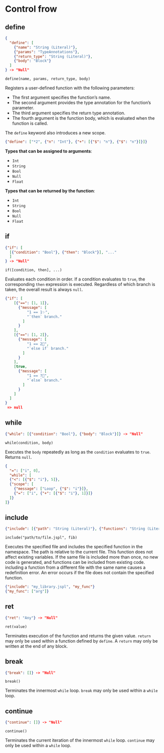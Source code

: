 # Control frow

## define

```json
{
  "define": [
    {"name": "String (Literal)"},
    {"params": "TypeAnnotations"},
    {"return_type": "String (Literal)"},
    {"body": "Block"}
  ]
} -> "Null"
```

```jspl
define(name, params, return_type, body)
```

Registers a user-defined function with the following parameters:

- The first argument specifies the function’s name.
- The second argument provides the type annotation for the function’s parameter.
- The third argument specifies the return type annotation.
- The fourth argument is the function body, which is evaluated when the function is called.

The `define` keyword also introduces a new scope.

```json
{"define": ["*2", {"n": "Int"}, {"+": [{"$": "n"}, {"$": "n"}]}]}
```

**Types that can be assigned to arguments**:

- `Int`
- `String`
- `Bool`
- `Null`
- `Float`

**Types that can be returned by the function**:

- `Int`
- `String`
- `Bool`
- `Null`
- `Float`

## if

```json
{"if": [
  [{"condition": "Bool"}, {"then": "Block"}], "..."
  ]
} -> "Null"
```

```jspl
if([condition, then], ...)
```

Evaluates each condition in order. If a condition evaluates to `true`, the corresponding `then` expression is executed.
Regardless of which branch is taken, the overall result is always `null`.

```json
{"if": [
    [{"==": [1, 1]},
      {"message": [
          "1 == 1✨",
          "`then` branch."
        ]
      }
    ],
    [{"==": [1, 2]},
      {"message": [
          "1 == 2🤔",
          "`else if` branch."
        ]
      }
    ],
    [true,
      {"message": [
          "1 == ?🤣",
          "`else` branch."
        ]
      }
    ]
  ]
}
 => null
```

## while

```json
{"while": [{"condition": "Bool"}, {"body": "Block"}]} -> "Null"
```

```jspl
while(condition, body)
```

Executes the `body` repeatedly as long as the `condition` evaluates to `true`.
Returns `null`.

```json
{
  "=": ["i", 0],
  "while": [
  {"<": [{"$": "i"}, 5]},
  {"scope": [
    {"message": ["Loop", {"$": "i"}]},
    {"=": ["i", {"+": [{"$": "i"}, 1]}]}
  ]}
]}
```

## include

```json
{"include": [{"path": "String (Literal)"}, {"functions": "String (Literal)"}, "..."]} -> "Null"
```

```jspl
include("path/to/file.jspl", fib)
```

Executes the specified file and includes the specified function in the namespace.
The path is relative to the current file.
This function does not affect existing variables.
If the same file is included more than once, no new code is generated,
and functions can be included from existing code.
including a function from a different file with the same name causes a redefinition error.
An error occurs if the file does not contain the specified function.

```json
{"include": "my_library.jspl", "my_func"}
{"my_func": ["arg"]}
```

## ret

```json
{"ret": "Any"} -> "Null"
```

```jspl
ret(value)
```

Terminates execution of the function and returns the given value.
`return` may only be used within a function defined by `define`.
A `return` may only be written at the end of any block.

## break

```json
{"break": []} -> "Null"
```

```jspl
break()
```

Terminates the innermost `while` loop.
`break` may only be used within a `while` loop.

## continue

```json
{"continue": []} -> "Null"
```

```jspl
continue()
```

Terminates the current iteration of the innermost `while` loop.
`continue` may only be used within a `while` loop.
